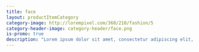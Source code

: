 ```yaml
---
title: face
layout: productItemCategory
category-image: http://lorempixel.com/360/210/fashion/5
category-header-image: category-header/face.png
is-promo: true
description: "Lorem ipsum dolor sit amet, consectetur adipiscing elit, sed do eiusmod tempor incididunt ut labore et dolore magna aliqua."
---
```

